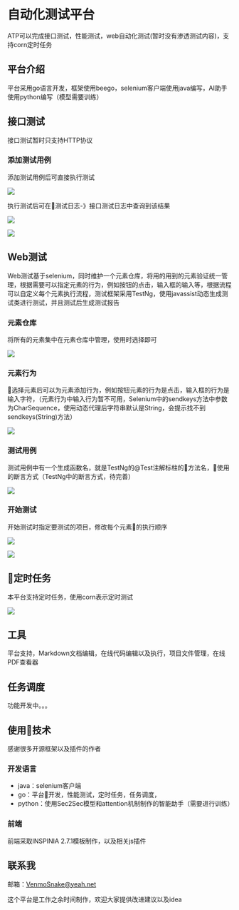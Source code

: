 # 自动化测试平台
ATP可以完成接口测试，性能测试，web自动化测试(暂时没有渗透测试内容)，支持corn定时任务

## 平台介绍
平台采用go语言开发，框架使用beego，selenium客户端使用java编写，AI助手使用python编写（模型需要训练）

## 接口测试
接口测试暂时只支持HTTP协议

### 添加测试用例
添加测试用例后可直接执行测试

![](./image/接口测试.png)

执行测试后可在测试日志-》接口测试日志中查询到该结果

![](./image/接口测试结果1.png)

![](./image/接口测试结果2.png)


## Web测试
Web测试基于selenium，同时维护一个元素仓库，将用的用到的元素验证统一管理，根据需要可以指定元素的行为，例如按钮的点击，输入框的输入等，根据流程可以自定义每个元素执行流程，测试框架采用TestNg，使用javassist动态生成测试类进行测试，并且测试后生成测试报告

### 元素仓库
将所有的元素集中在元素仓库中管理，使用时选择即可

![](./image/元素仓库.png)

### 元素行为
选择元素后可以为元素添加行为，例如按钮元素的行为是点击，输入框的行为是输入字符，（元素行为中输入行为暂不可用，Selenium中的sendkeys方法中参数为CharSequence，使用动态代理后字符串默认是String，会提示找不到sendkeys(String)方法）

![](./image/元素行为.png)

### 测试用例
测试用例中有一个生成函数名，就是TestNg的@Test注解标柱的方法名，使用的断言方式（TestNg中的断言方式，待完善）

![](./image/测试用例.png)

### 开始测试
开始测试时指定要测试的项目，修改每个元素的执行顺序

![](./image/开始测试.png)

![](./image/执行顺序.png)


## 定时任务
本平台支持定时任务，使用corn表示定时测试

![](./image/定时任务.png)

## 工具
平台支持，Markdown文档编辑，在线代码编辑以及执行，项目文件管理，在线PDF查看器

## 任务调度
功能开发中。。。


## 使用技术
感谢很多开源框架以及插件的作者
### 开发语言
+ java：selenium客户端
+ go：平台开发，性能测试，定时任务，任务调度，
+ python：使用Sec2Sec模型和attention机制制作的智能助手（需要进行训练）

### 前端
前端采取INSPINIA 2.7.1模板制作，以及相关js插件


## 联系我
邮箱：VenmoSnake@yeah.net

这个平台是工作之余时间制作，欢迎大家提供改进建议以及idea




